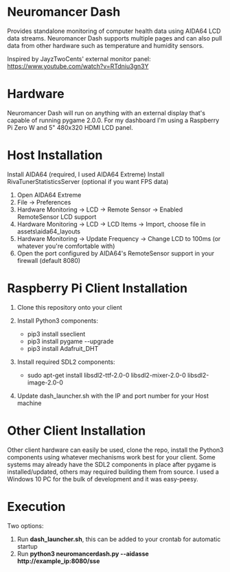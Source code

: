 # Neuromancer Dash
Provides standalone monitoring of computer health data using AIDA64 LCD data streams. Neuromancer Dash supports multiple pages and can also pull data from other hardware such as temperature and humidity sensors.

Inspired by JayzTwoCents' external monitor panel: https://www.youtube.com/watch?v=RTdniu3gn3Y

# Hardware
Neuromancer Dash will run on anything with an external display that's capable of running pygame 2.0.0. For my dashboard I'm using a Raspberry Pi Zero W and 5" 480x320 HDMI LCD panel.

# Host Installation
Install AIDA64 (required, I used AIDA64 Extreme)
Install RivaTunerStatisticsServer (optional if you want FPS data)

1. Open AIDA64 Extreme
2. File -> Preferences
3. Hardware Monitoring -> LCD -> Remote Sensor -> Enabled RemoteSensor LCD support
4. Hardware Monitoring -> LCD -> LCD Items -> Import, choose file in assets\aida64_layouts
5. Hardware Monitoring -> Update Frequency -> Change LCD to 100ms (or whatever you're comfortable with)
6. Open the port configured by AIDA64's RemoteSensor support in your firewall (default 8080)

# Raspberry Pi Client Installation
1. Clone this repository onto your client

2. Install Python3 components:
    * pip3 install sseclient
    * pip3 install pygame --upgrade
    * pip3 install Adafruit_DHT

3. Install required SDL2 components:
    * sudo apt-get install libsdl2-ttf-2.0-0 libsdl2-mixer-2.0-0 libsdl2-image-2.0-0

4. Update dash_launcher.sh with the IP and port number for your Host machine

# Other Client Installation
Other client hardware can easily be used, clone the repo, install the Python3 components using whatever mechanisms work best for your client. Some systems may already have the SDL2 components in place after pygame is installed/updated, others may required building them from source. I used a Windows 10 PC for the bulk of development and it was easy-peesy.

# Execution
Two options:
1. Run **dash_launcher.sh**, this can be added to your crontab for automatic startup
2. Run **python3 neuromancerdash.py --aidasse http://example_ip:8080/sse**
